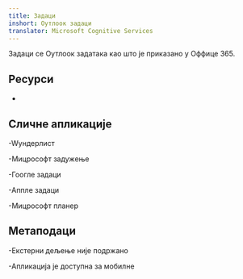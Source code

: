 ```yaml
---
title: Задаци
inshort: Оутлоок задаци
translator: Microsoft Cognitive Services
---
```


Задаци се Оутлоок задатака као што је приказано у Оффице 365.

Ресурси
---------

-   

Сличне апликације
--------------------

-Wундерлист

-Мицрософт задужење

-Гоогле задаци

-Аппле задаци

-Мицрософт планер

Метаподаци
--------

-Екстерни дељење није подржано

-Апликација је доступна за мобилне


